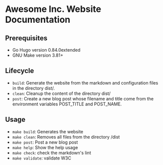 # Awesome Inc. Website Documentation

## Prerequisites
* Go Hugo version 0.84.0extended
* GNU Make version 3.81+

## Lifecycle
* `build`: Generate the website from the markdown and configuration files in the directory dist/.
* `clean`: Cleanup the content of the directory dist/
* `post`: Create a new blog post whose filename and title come from the environment variables POST_TITLE and POST_NAME.

## Usage
* `make build`: Generates the website
* `make clean`: Removes all files from the directory /dist
* `make post`: Post a new blog post 
* `make help`: Show the help usage
* `make check`: check the markdown's lint
* `make validate`: validate W3C
